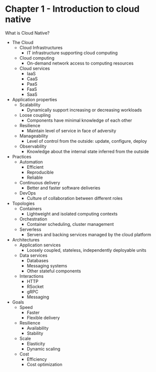 # Chapter 1 - Introduction to cloud native

What is Cloud Native?

- The Cloud
  - Cloud Infrastructures
    - IT infrastructure supporting cloud computing
  - Cloud computing
    - On-demand network access to computing resources
  - Cloud services
    - IaaS
    - CaaS
    - PaaS
    - FaaS
    - SaaS
- Application properties
  - Scalability
    - Dynamically support increasing or decreasing workloads
  - Loose coupling
    - Components have minimal knowledge of each other
  - Resilience
    - Maintain level of service in face of adversity
  - Manageability
    - Level of control from the outside: update, configure, deploy
  - Observability
    - Knowledge about the internal state inferred from the outside
- Practices
  - Automation
    - Efficient
    - Reproducible
    - Reliable
  - Continuous delivery
    - Better and faster software deliveries
  - DevOps
    - Culture of collaboration between different roles
- Topologies
  - Containers
    - Lightweight and isolated computing contexts
  - Orchestration
    - Container scheduling, cluster management
  - Serverless
    - Servers and backing services managed by the cloud platform
- Architectures
  - Application services
    - Loosely coupled, stateless, independently deployable units
  - Data services
    - Databases
    - Messaging systems
    - Other stateful components
  - Interactions
    - HTTP
    - RSocket
    - gRPC
    - Messaging
- Goals
  - Speed
    - Faster
    - Flexible delivery
  - Resilience
    - Availability
    - Stability
  - Scale
    - Elasticity
    - Dynamic scaling
  - Cost
    - Efficiency
    - Cost optimization